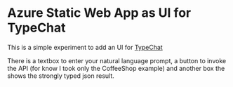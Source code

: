# Azure Static Web App as UI for TypeChat

This is a simple experiment to add an UI for [TypeChat](https://microsoft.github.io/TypeChat/)

There is a textbox to enter your natural language prompt, a button to invoke the API (for know I took only the CoffeeShop example)
and another box the shows the strongly typed json result.